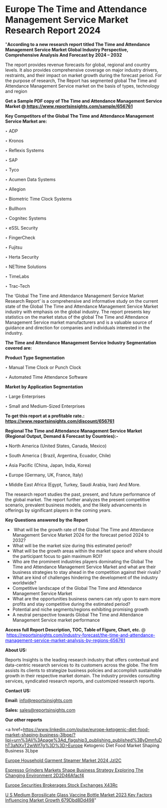 # Europe The Time and Attendance Management Service Market Research Report 2024

"<strong>According to a new research report titled The Time and Attendance Management Service Market Global Industry Perspective, Comprehensive Analysis And Forecast by 2024 – 2032</strong>

The report provides revenue forecasts for global, regional and country levels. It also provides comprehensive coverage on major industry drivers, restraints, and their impact on market growth during the forecast period. For the purpose of research, The Report has segmented global The Time and Attendance Management Service market on the basis of types, technology and region

<strong>Get a Sample PDF copy of The Time and Attendance Management Service Market </strong><strong>@<a href=https://www.reportsinsights.com/sample/656761 style=color:#0000ff;> https://www.reportsinsights.com/sample/656761</a></strong></font>

<strong>Key Competitors of the Global The Time and Attendance Management Service Market are:</strong>

‣ ADP

‣ Kronos

‣ Reflexis Systems

‣ SAP

‣ Tyco

‣ Acumen Data Systems

‣ Allegion

‣ Biometric Time Clock Systems

‣ Bullhorn

‣ Cognitec Systems

‣ eSSL Security

‣ FingerCheck

‣ Fujitsu

‣ Herta Security

‣ NETtime Solutions

‣ TimeLabs

‣ Trac-Tech

The ‘Global The Time and Attendance Management Service Market Research Report’ is a comprehensive and informative study on the current state of the Global The Time and Attendance Management Service Market industry with emphasis on the global industry. The report presents key statistics on the market status of the global The Time and Attendance Management Service market manufacturers and is a valuable source of guidance and direction for companies and individuals interested in the industry.

<strong>The Time and Attendance Management Service Industry Segmentation covered are:</strong>

<strong>Product Type Segmentation</strong>

‣ Manual Time Clock or Punch Clock

‣ Automated Time Attendance Software

<strong>Market by Application Segmentation</strong>

‣ Large Enterprises

‣ Small and Medium-Sized Enterprises

<strong>To get this report at a profitable rate.: <a href=https://www.reportsinsights.com/discount/656761 style=color:#0000ff;>https://www.reportsinsights.com/discount/656761</a></strong></font>

<strong>Regional The Time and Attendance Management Service Market (Regional Output, Demand &amp; Forecast by Countries):-</strong>

• North America (United States, Canada, Mexico)

• South America ( Brazil, Argentina, Ecuador, Chile)

• Asia Pacific (China, Japan, India, Korea)

• Europe (Germany, UK, France, Italy)

• Middle East Africa (Egypt, Turkey, Saudi Arabia, Iran) And More.

The research report studies the past, present, and future performance of the global market. The report further analyzes the present competitive scenario, prevalent business models, and the likely advancements in offerings by significant players in the coming years.

<strong>Key Questions answered by the Report</strong>
<ul>
  <li> What will be the growth rate of the Global The Time and Attendance Management Service Market 2024 for the forecast period 2024 to 2032?</li>
  <li>What will be the market size during this estimated period?</li>
  <li>What will be the growth areas within the market space and where should the participant focus to gain maximum ROI?</li>
  <li>Who are the prominent industries players dominating the Global The Time and Attendance Management Service Market and what are their business strategies to stay ahead in the competition against their rivals?</li>
  <li>What are kind of challenges hindering the development of the industry worldwide?</li>
  <li>Competitive landscape of the Global The Time and Attendance Management Service Market</li>
  <li>What are the opportunities business owners can rely upon to earn more profits and stay competitive during the estimated period?</li>
  <li>Potential and niche segments/regions exhibiting promising growth</li>
  <li>A neutral perspective towards Global The Time and Attendance Management Service market performance</li>
</ul>
<strong>Access full Report Description, TOC, Table of Figure, Chart, etc. </strong>@  <a href=https://reportsinsights.com/industry-forecast/the-time-and-attendance-management-service-market-analysis-by-regions-656761 style=color:#0000ff;>https://reportsinsights.com/industry-forecast/the-time-and-attendance-management-service-market-analysis-by-regions-656761</a></font>

<strong><strong>About US</strong>:</strong>

Reports Insights is the leading research industry that offers contextual and data-centric research services to its customers across the globe. The firm assists its clients to strategize business policies and accomplish sustainable growth in their respective market domain. The industry provides consulting services, syndicated research reports, and customized research reports.

<strong>Contact US:</strong>

<p class=""""><b>Email:</b> <a href=mailto:info@reportsinsights.com>info@reportsinsights.com</a></p>
<p class=""""><b>Sales:</b> <a href=mailto:sales@reportsinsights.com>sales@reportsinsights.com</a></p>

<strong>Our other reports</strong>

<a href=https://www.linkedin.com/pulse/europe-ketogenic-diet-food-market-shaping-business-3lbpe/?lipi=urn%3Ali%3Apage%3Ad_flagship3_publishing_published%3ByDmnfuDhT3aNXvT2wWif7g%3D%3D>Europe Ketogenic Diet Food Market Shaping Business 3Lbpe</a>

<a href=https://www.linkedin.com/pulse/europe-household-garment-steamer-market-2024-jzl2c/>Europe Household Garment Steamer Market 2024 Jzl2C</a>

<a href=https://medium.com/@anuragakarte041/espresso-grinders-markets-shape-business-strategy-exploring-the-changing-environment-2d2d46afacf4>Espresso Grinders Markets Shape Business Strategy Exploring The Changing Environment 2D2D46Afacf4</a>

<a href=https://www.linkedin.com/pulse/europe-securities-brokerages-stock-exchanges-x43rc/>Europe Securities Brokerages Stock Exchanges X43Rc</a>

<a href=https://medium.com/@d7298290/u-s-medium-borosilicate-glass-vaccine-bottle-market-2023-key-factors-influencing-market-growth-679dbd8dd498>U S Medium Borosilicate Glass Vaccine Bottle Market 2023 Key Factors Influencing Market Growth 679Dbd8Dd498</a>"
